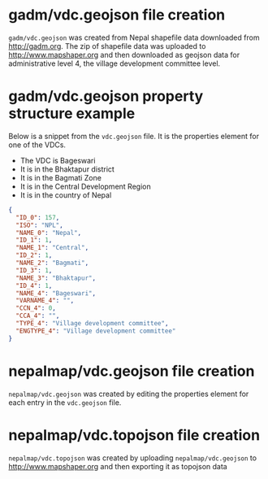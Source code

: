 # gadm/vdc.geojson file creation

`gadm/vdc.geojson` was created from Nepal shapefile data downloaded from http://gadm.org. The zip of shapefile data was uploaded to http://www.mapshaper.org and then downloaded as geojson data for administrative level 4, the village development committee level.

# gadm/vdc.geojson property structure example

Below is a snippet from the `vdc.geojson` file. It is the properties element for one of the VDCs.

* The VDC is Bageswari
* It is in the Bhaktapur district
* It is in the Bagmati Zone
* It is in the Central Development Region
* It is in the country of Nepal

```json
{
  "ID_0": 157,
  "ISO": "NPL",
  "NAME_0": "Nepal",
  "ID_1": 1,
  "NAME_1": "Central",
  "ID_2": 1,
  "NAME_2": "Bagmati",
  "ID_3": 1,
  "NAME_3": "Bhaktapur",
  "ID_4": 1,
  "NAME_4": "Bageswari",
  "VARNAME_4": "",
  "CCN_4": 0,
  "CCA_4": "",
  "TYPE_4": "Village development committee",
  "ENGTYPE_4": "Village development committee"
}
```

# nepalmap/vdc.geojson file creation

`nepalmap/vdc.geojson` was created by editing the properties element for each entry in the `vdc.geojson` file.

# nepalmap/vdc.topojson file creation

`nepalmap/vdc.topojson` was created by uploading `nepalmap/vdc.geojson` to http://www.mapshaper.org and then exporting it as topojson data

